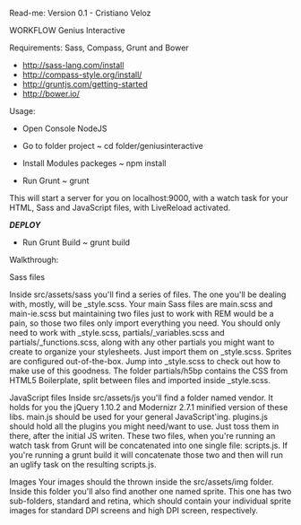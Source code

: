 Read-me:
Version 0.1 - Cristiano Veloz


WORKFLOW Genius Interactive

Requirements:
Sass, Compass, Grunt and Bower

  - http://sass-lang.com/install
  - http://compass-style.org/install/
  - http://gruntjs.com/getting-started
  - http://bower.io/


Usage:
  
  - Open Console NodeJS
  
  - Go to folder project
    ~ cd folder/geniusinteractive

  - Install Modules packeges
    ~ npm install

  - Run Grunt
    ~ grunt

  This will start a server for you on localhost:9000, with a watch task for your HTML, Sass and JavaScript files, with LiveReload activated.

  ***DEPLOY***
  - Run Grunt Build
   ~ grunt build



Walkthrough:


Sass files

Inside src/assets/sass you'll find a series of files. The one you'll be dealing with, mostly, will be _style.scss.
Your main Sass files are main.scss and main-ie.scss but maintaining two files just to work with REM would be a pain, so those two files only import everything you need.
You should only need to work with _style.scss, partials/_variables.scss and partials/_functions.scss, along with any other partials you might want to create to organize your stylesheets. Just import them on _style.scss.
Sprites are configured out-of-the-box. Jump into _style.scss to check out how to make use of this goodness.
The folder partials/h5bp contains the CSS from HTML5 Boilerplate, split between files and imported inside _style.scss.

JavaScript files
Inside src/assets/js you'll find a folder named vendor. It holds for you the jQuery 1.10.2 and Modernizr 2.7.1 minified version of these libs.
main.js should be used for your general JavaScript'ing.
plugins.js should hold all the plugins you might need/want to use. Just toss them in there, after the initial JS writen.
These two files, when you're running an watch task from Grunt will be concatenated into one single file: scripts.js. If you're running a grunt build it will concatenate those two and then will run an uglify task on the resulting scripts.js.

Images
Your images should the thrown inside the src/assets/img folder. Inside this folder you'll also find another one named sprite. This one has two sub-folders, standard and retina, which should contain your individual sprite images for standard DPI screens and high DPI screen, respectively.
